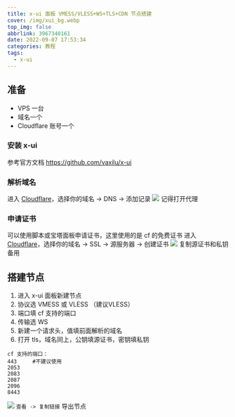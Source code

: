 ```yaml
---
title: x-ui 面板 VMESS/VLESS+WS+TLS+CDN 节点搭建
cover: /img/xui_bg.webp
top_img: false
abbrlink: 3967340161
date: 2022-09-07 17:53:34
categories: 教程
tags: 
  - x-ui
---
```

## 准备
- VPS 一台
- 域名一个
- Cloudflare 账号一个
### 安装 x-ui
参考官方文档 https://github.com/vaxilu/x-ui
### 解析域名
进入 [Cloudflare](https://dash.cloudflare.com)，选择你的域名 -> DNS -> 添加记录
![](/img/xui.webp)
记得打开代理
### 申请证书
可以使用脚本或宝塔面板申请证书，这里使用的是 cf 的免费证书
进入 [Cloudflare](https://dash.cloudflare.com)，选择你的域名 -> SSL -> 源服务器 -> 创建证书
![](/img/xui1.webp)
复制源证书和私钥备用
## 搭建节点
1. 进入 x-ui 面板新建节点
2. 协议选 VMESS 或 VLESS （建议VLESS）
3. 端口填 cf 支持的端口
4. 传输选 WS
5. 新建一个请求头，值填前面解析的域名
6. 打开 tls，域名同上，公钥填源证书，密钥填私钥
```
cf 支持的端口：
443     #不建议使用
2053
2083
2087
2096
8443
```
![](/img/xui2.webp)
`查看 -> 复制链接` 导出节点
